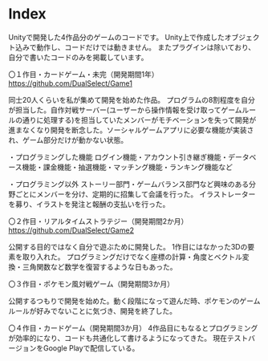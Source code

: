 # Index

Unityで開発した4作品分のゲームのコードです。
Unity上で作成したオブジェクト込みで動作し、コードだけでは動きません。
またプラグインは除いており、自分で書いたコードのみを掲載しています。


〇１作目・カードゲーム・未完（開発期間1年）
https://github.com/DualSelect/Game1

同士20人くらいを私が集めて開発を始めた作品。
プログラムの8割程度を自分が担当した。自作対戦サーバー(ユーザーから操作情報を受け取ってゲームルールの通りに処理する)を担当していたメンバーがモチベーションを失って開発が進まなくなり開発を断念した。ソーシャルゲームアプリに必要な機能が実装され、ゲーム部分だけが動かない状態。

・プログラミングした機能
ログイン機能・アカウント引き継ぎ機能・データベース機能・課金機能・抽選機能・マッチング機能・ランキング機能など

・プログラミング以外
ストーリー部門・ゲームバランス部門など興味のある分野ごとにメンバーを分け、定期的に招集して会議を行った。
イラストレーターを募り、イラストを発注と報酬の支払いを行った。



〇２作目・リアルタイムストラテジー（開発期間2か月）
https://github.com/DualSelect/Game2

公開する目的ではなく自分で遊ぶために開発した。
1作目にはなかった3Dの要素を取り入れた。
プログラミングだけでなく座標の計算・角度とベクトル変換・三角関数など数学を復習するような日もあった。



〇３作目・ポケモン風対戦ゲーム（開発期間3か月）


公開するつもりで開発を始めた。動く段階になって遊んだ時、ポケモンのゲームルールが好みでないことに気づき、開発を終了した。




〇４作目・カードゲーム（開発期間3か月）
4作品目にもなるとプログラミングが効率的になり、コードも共通化して書けるようになってきた。
現在テストバージョンをGoogle Playで配信している。
